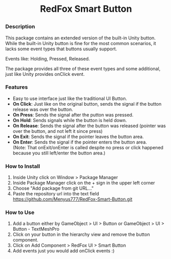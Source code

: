 # <p align="center">RedFox Smart Button</p>

### Description

This package contains an extended version of the built-in Unity button. While the built-in Unity button is fine for the most common scenarios, it lacks some event types that buttons usually support.

Events like: Holding, Pressed, Released.

The package provides all three of these event types and some additional, just like Unity provides onClick event.

### Features
- Easy to use interface just like the traditional UI Button.
- **On Click**: Just like on the original button, sends the signal if the button release was over the button.
- **On Press**: Sends the signal after the putton was pressed.
- **On Hold**: Sends signals while the button is held down.
- **On Release**: Sends the signal after the button was released (pointer was over the button, and not left it since press)
- **On Exit**: Sends the signal if the pointer leaves the button area.
- **On Enter**: Sends the signal if the pointer enters the button area.<br>
(Note: That onExit/onEnter is called despite no press or click happened because you still left/enter the button area.)

### How to Install

1. Inside Unity click on Window > Package Manager
2. Inside Package Manager click on the + sign in the upper left corner
3. Choose "Add package from git URL..."
4. Paste the repository url into the text field<br> https://github.com/Menyus777/RedFox-Smart-Button.git

### How to Use

1. Add a button either by GameObject > UI > Button or GameObject > UI > Button - TextMeshPro
2. Click on your button in the hierarchy view and remove the button component.
3. Click on Add Component > RedFox UI > Smart Button
4. Add events just you would add onClick events :)

